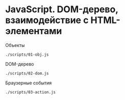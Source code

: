 # JavaScript. DOM-дерево, взаимодействие с HTML-элементами

Объекты

    ./scripts/01-obj.js

DOM-дерево

    ./scripts/02-dom.js

Браузерные события

    ./scripts/03-action.js
